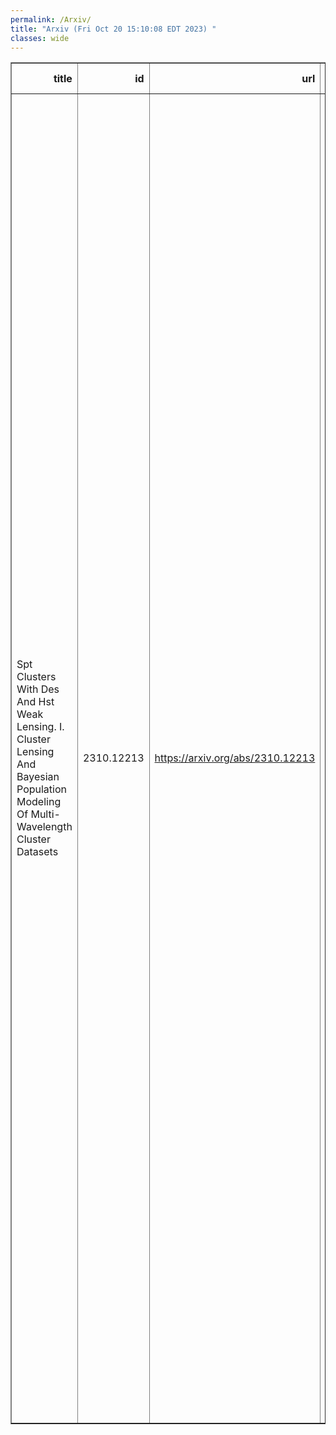 ```yaml
---
permalink: /Arxiv/
title: "Arxiv (Fri Oct 20 15:10:08 EDT 2023) "
classes: wide
---
```

<table border="1" class="dataframe">
  <thead>
    <tr style="text-align: right;">
      <th>title</th>
      <th>id</th>
      <th>url</th>
      <th>authors</th>
      <th>Local Authors</th>
    </tr>
  </thead>
  <tbody>
    <tr>
      <td>Spt Clusters With Des And Hst Weak Lensing. I. Cluster Lensing And   Bayesian Population Modeling Of Multi-Wavelength Cluster Datasets</td>
      <td>2310.12213</td>
      <td><a href="https://arxiv.org/abs/2310.12213" target="_blank">https://arxiv.org/abs/2310.12213</a></td>
      <td>S. Bocquet, S. Grandis, L. E. Bleem, M. Klein, J. J. Mohr, M. Aguena, A. Alarcon, S. Allam, S. W. Allen, O. Alves, A. Amon, B. Ansarinejad, D. Bacon, M. Bayliss, K. Bechtol, M. R. Becker, B. A. Benson, G. M. Bernstein, M. Brodwin, D. Brooks, A. Campos, R. E. A. Canning, J. E. Carlstrom, A. Carnero Rosell, M. Carrasco Kind, J. Carretero, R. Cawthon, C. Chang, R. Chen, A. Choi, J. Cordero, M. Costanzi, L. N. Da Costa, M. E. S. Pereira, C. Davis, T. De Haan, J. Derose, S. Desai, H. T. Diehl, S. Dodelson, P. Doel, C. Doux, A. Drlica-Wagner, K. Eckert, J. Elvin-Poole, S. Everett, I. Ferrero, A. Ferté, A. M. Flores, J. Frieman, J. García-Bellido, M. Gatti, G. Giannini, M. D. Gladders, D. Gruen, R. A. Gruendl, I. Harrison, W. G. Hartley, K. Herner, S. R. Hinton, D. L. Hollowood, W. L. Holzapfel, K. Honscheid, N. Huang, E. M. Huff, D. J. James, M. Jarvis, F. Kéruzoré, G. Khullar, K. Kim, R. Kraft, K. Kuehn, N. Kuropatkin, S. Lee, P. -F. Leget, N. Maccrann, G. Mahler, A. Mantz, J. L. Marshall, J. Mccullough, M. Mcdonald, J. Mena-Fernández, R. Miquel, J. Myles, A. Navarro-Alsina, R. L. C. Ogando, A. Palmese, S. Pandey, A. Pieres, A. A. Plazas Malagón, J. Prat, M. Raveri, C. L. Reichardt, J. Roberson, R. P. Rollins, A. K. Romer, C. Romero, A. Roodman, A. J. Ross, E. S. Rykoff, L. Salvati, C. Sánchez, E. Sanchez, D. Sanchez Cid, A. Saro, T. Schrabback, M. Schubnell, L. F. Secco, I. Sevilla-Noarbe, K. Sharon, E. Sheldon, T. Shin, M. Smith, T. Somboonpanyakul, B. Stalder, A. A. Stark, V. Strazzullo, E. Suchyta, M. E. C. Swanson, G. Tarle, C. To, M. A. Troxel, I. Tutusaus, T. N. Varga, A. Von Der Linden, N. Weaverdyck, J. Weller, P. Wiseman, B. Yanny, B. Yin, M. Young, Y. Zhang, J. Zuntz</td>
      <td>Ashley Ross, Chun-Hao To, Klaus Honscheid</td>
    </tr>
  </tbody>
</table>